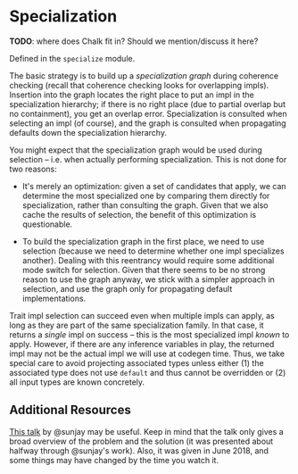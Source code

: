 # Specialization

**TODO**: where does Chalk fit in? Should we mention/discuss it here?

Defined in the `specialize` module.

The basic strategy is to build up a *specialization graph* during
coherence checking (recall that coherence checking looks for overlapping
impls). Insertion into the graph locates the right place
to put an impl in the specialization hierarchy; if there is no right
place (due to partial overlap but no containment), you get an overlap
error. Specialization is consulted when selecting an impl (of course),
and the graph is consulted when propagating defaults down the
specialization hierarchy.

You might expect that the specialization graph would be used during
selection – i.e. when actually performing specialization. This is
not done for two reasons:

- It's merely an optimization: given a set of candidates that apply,
  we can determine the most specialized one by comparing them directly
  for specialization, rather than consulting the graph. Given that we
  also cache the results of selection, the benefit of this
  optimization is questionable.

- To build the specialization graph in the first place, we need to use
  selection (because we need to determine whether one impl specializes
  another). Dealing with this reentrancy would require some additional
  mode switch for selection. Given that there seems to be no strong
  reason to use the graph anyway, we stick with a simpler approach in
  selection, and use the graph only for propagating default
  implementations.

Trait impl selection can succeed even when multiple impls can apply,
as long as they are part of the same specialization family. In that
case, it returns a *single* impl on success – this is the most
specialized impl *known* to apply. However, if there are any inference
variables in play, the returned impl may not be the actual impl we
will use at codegen time. Thus, we take special care to avoid projecting
associated types unless either (1) the associated type does not use
`default` and thus cannot be overridden or (2) all input types are
known concretely.

## Additional Resources

[This talk][talk] by @sunjay may be useful. Keep in mind that the talk only
gives a broad overview of the problem and the solution (it was presented about
halfway through @sunjay's work). Also, it was given in June 2018, and some
things may have changed by the time you watch it.

[talk]: https://www.youtube.com/watch?v=rZqS4bLPL24
